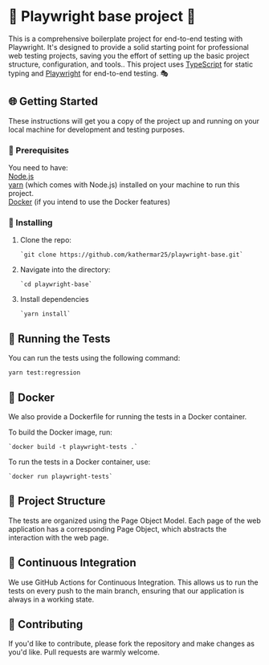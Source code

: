 # 🚀 Playwright base project 🚀

This is a comprehensive boilerplate project for end-to-end testing with Playwright. It's designed to provide a solid starting point for professional web testing projects, saving you the effort of setting up the basic project structure, configuration, and tools.. This project uses [TypeScript](https://www.typescriptlang.org/) for static typing and [Playwright](https://playwright.dev/) for end-to-end testing. 🎭

## 🌐 Getting Started

These instructions will get you a copy of the project up and running on your local machine for development and testing purposes.

### 🔑 Prerequisites

You need to have:  
[Node.js](https://nodejs.org/)  
[yarn](https://yarnpkg.com/) (which comes with Node.js) installed on your machine to run this project.  
[Docker](https://www.docker.com/products/docker-desktop) (if you intend to use the Docker features)

### 💽 Installing

1.  Clone the repo:

        `git clone https://github.com/kathermar25/playwright-base.git`

2.  Navigate into the directory:

        `cd playwright-base`

3.  Install dependencies

        `yarn install`

## 🧪 Running the Tests

You can run the tests using the following command:

`yarn test:regression`

## 🐳 Docker

We also provide a Dockerfile for running the tests in a Docker container.

To build the Docker image, run:

    `docker build -t playwright-tests .`

To run the tests in a Docker container, use:

    `docker run playwright-tests`

## 📁 Project Structure

The tests are organized using the Page Object Model. Each page of the web application has a corresponding Page Object, which abstracts the interaction with the web page.

## 🔄 Continuous Integration

We use GitHub Actions for Continuous Integration. This allows us to run the tests on every push to the main branch, ensuring that our application is always in a working state.

## 👥 Contributing

If you'd like to contribute, please fork the repository and make changes as you'd like. Pull requests are warmly welcome.
